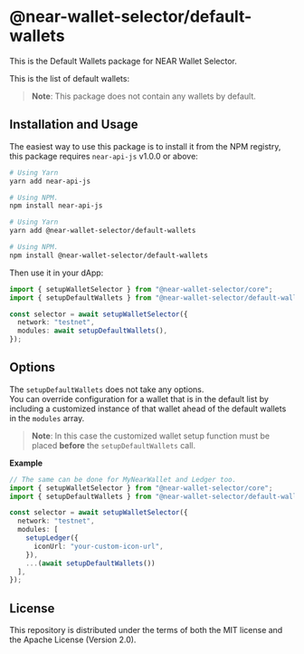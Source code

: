 # @near-wallet-selector/default-wallets

This is the Default Wallets package for NEAR Wallet Selector.

This is the list of default wallets:

>**Note**: This package does not contain any wallets by default.

## Installation and Usage

The easiest way to use this package is to install it from the NPM registry, this package requires `near-api-js` v1.0.0 or above:

```bash
# Using Yarn
yarn add near-api-js

# Using NPM.
npm install near-api-js
```
```bash
# Using Yarn
yarn add @near-wallet-selector/default-wallets

# Using NPM.
npm install @near-wallet-selector/default-wallets
```

Then use it in your dApp:

```ts
import { setupWalletSelector } from "@near-wallet-selector/core";
import { setupDefaultWallets } from "@near-wallet-selector/default-wallets";

const selector = await setupWalletSelector({
  network: "testnet",
  modules: await setupDefaultWallets(),
});
```


## Options

The `setupDefaultWallets` does not take any options. </br>
You can override configuration for a wallet that is in the default list by including a customized instance of that wallet ahead of the default wallets in the `modules` array.

>**Note**: In this case the customized wallet setup function must be placed **before** the `setupDefaultWallets` call.

**Example**

```ts
// The same can be done for MyNearWallet and Ledger too.
import { setupWalletSelector } from "@near-wallet-selector/core";
import { setupDefaultWallets } from "@near-wallet-selector/default-wallets";

const selector = await setupWalletSelector({
  network: "testnet",
  modules: [
    setupLedger({
      iconUrl: "your-custom-icon-url",
    }),
    ...(await setupDefaultWallets())
  ],
});
```

## License

This repository is distributed under the terms of both the MIT license and the Apache License (Version 2.0).
